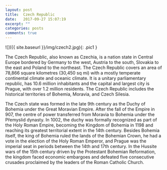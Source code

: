 ```yaml
---
layout: post
title:  Czech Republic
date:   2017-09-27 15:07:19
excerpt: ""
categories: posts
comments: true
---
```


![]({{ site.baseurl }}/img/czech2.jpg){: .pic1 }

The Czech Republic, also known as Czechia, is a nation state in Central Europe bordered by Germany to the west, Austria to the south, Slovakia to the east and Poland to the northeast. The Czech Republic covers an area of 78,866 square kilometres (30,450 sq mi) with a mostly temperate continental climate and oceanic climate. It is a unitary parliamentary republic, has 10.6 million inhabitants and the capital and largest city is Prague, with over 1.2 million residents. The Czech Republic includes the historical territories of Bohemia, Moravia, and Czech Silesia.

The Czech state was formed in the late 9th century as the Duchy of Bohemia under the Great Moravian Empire. After the fall of the Empire in 907, the centre of power transferred from Moravia to Bohemia under the Přemyslid dynasty. In 1002, the duchy was formally recognized as part of the Holy Roman Empire, becoming the Kingdom of Bohemia in 1198 and reaching its greatest territorial extent in the 14th century. Besides Bohemia itself, the king of Bohemia ruled the lands of the Bohemian Crown, he had a vote in the election of the Holy Roman Emperor, and Prague was the imperial seat in periods between the 14th and 17th century. In the Hussite wars of the 15th century driven by the Protestant Bohemian Reformation, the kingdom faced economic embargoes and defeated five consecutive crusades proclaimed by the leaders of the Roman Catholic Church.
